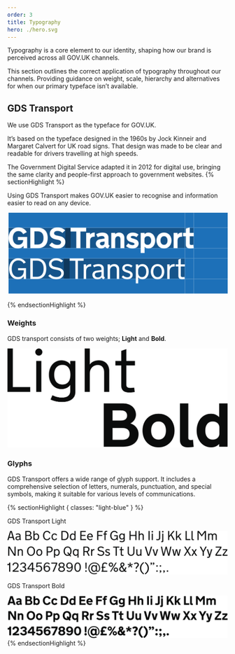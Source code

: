 ```yaml
---
order: 3
title: Typography
hero: ./hero.svg
---
```


Typography is a core element to our identity, shaping how our brand is perceived across all GOV.UK channels.

This section outlines the correct application of typography throughout our channels. Providing guidance on weight, scale, hierarchy and alternatives for when our primary typeface isn’t available.

## GDS Transport

We use GDS Transport as the typeface for GOV.UK.

It’s based on the typeface designed in the 1960s by Jock Kinneir and Margaret Calvert for UK road signs. That design was made to be clear and readable for drivers travelling at high speeds.

The Government Digital Service adapted it in 2012 for digital use, bringing the same clarity and people-first approach to government websites.
{% sectionHighlight %}

Using GDS Transport makes GOV.UK easier to recognise and information easier to read on any device.

<div class="scale width-80 right edge">

![TODO](./transport-font.svg)

</div>
{% endsectionHighlight %}

### Weights

GDS transport consists of two weights; **Light** and **Bold**.

![TODO](./bold-light.svg)

### Glyphs

GDS Transport offers a wide range of glyph support. It includes a comprehensive selection of letters, numerals, punctuation, and special symbols, making it suitable for various levels of communications.

{% sectionHighlight { classes: "light-blue" } %}

GDS Transport Light

![TODO](./font-specimen-light.svg)

GDS Transport Bold

![TODO](./font-specimen-bold.svg)
{% endsectionHighlight %}
